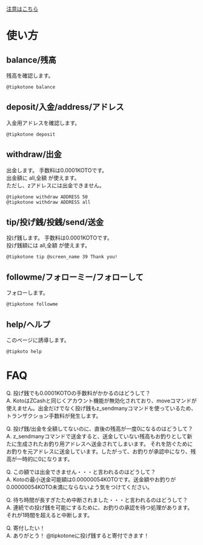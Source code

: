 [注意はこちら](https://github.com/akarinS/aaapi-tipkoto)

使い方
===

balance/残高
---

残高を確認します。

    @tipkotone balance

deposit/入金/address/アドレス
---

入金用アドレスを確認します。

    @tipkotone deposit

withdraw/出金
---

出金します。 手数料は0.0001KOTOです。  
出金額に all,全額 が使えます。  
ただし、zアドレスには出金できません。  

    @tipkotone withdraw ADDRESS 50
    @tipkotone withdraw ADDRESS all

tip/投げ銭/投銭/send/送金
---

投げ銭します。 手数料は0.0001KOTOです。  
投げ銭額には all,全額 が使えます。

    @tipkotone tip @screen_name 39 Thank you!

followme/フォローミー/フォローして
---

フォローします。

    @tipkotone followme

help/ヘルプ
---

このページに誘導します。

    @tipkoto help

FAQ
===

Q. 投げ銭でも0.0001KOTOの手数料がかかるのはどうして？  
A. KotoはZCashと同じくアカウント機能が無効化されており、moveコマンドが使えません。出金だけでなく投げ銭もz_sendmanyコマンドを使っているため、トランザクション手数料が発生します。  
  
Q. 投げ銭/出金を全額してないのに、直後の残高が一度0になるのはどうして？  
A. z_sendmanyコマンドで送金すると、送金していない残高もお釣りとして新たに生成されたお釣り用アドレスへ送金されてしまいます。
それを防ぐためにお釣りを元アドレスに送金しています。したがって、お釣りが承認中になり、残高が一時的に0になります。  
  
Q. この額では出金できません・・・と言われるのはどうして？  
A. Kotoの最小送金可能額は0.00000054KOTOです。送金額やお釣りが0.00000054KOTO未満にならないよう気をつけてください。  

Q. 待ち時間が長すぎたため中断されました・・・と言われるのはどうして？  
A. 連続での投げ銭を可能にするために、お釣りの承認を待つ処理があります。それが1時間を超えると中断します。  
  
Q. 寄付したい！  
A. ありがとう！ @tipkotoneに投げ銭すると寄付できます！  

